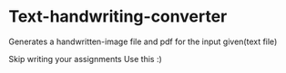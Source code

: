 # Text-handwriting-converter

Generates a handwritten-image file and pdf for the input given(text file)

Skip writing your assignments Use this  :)
